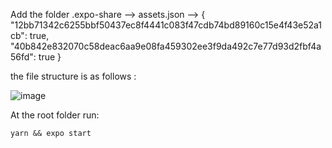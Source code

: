 Add the folder 
.expo-share
  --> assets.json
        --> {
              "12bb71342c6255bbf50437ec8f4441c083f47cdb74bd89160c15e4f43e52a1cb": true,
              "40b842e832070c58deac6aa9e08fa459302ee3f9da492c7e77d93d2fbf4a56fd": true
            }





the file structure is as follows :

![image](https://github.com/user-attachments/assets/8f16e0d3-eb58-474c-80c3-bc69bff6dcbb)

At the root folder run:
```
yarn && expo start
```

